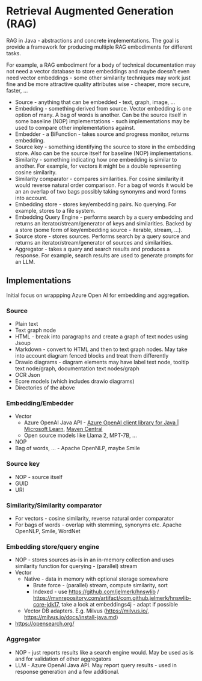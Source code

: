 # Retrieval Augmented Generation (RAG)

RAG in Java - abstractions and concrete implementations.
The goal is provide a framework for producing multiple RAG embodiments for different tasks. 

For example, a RAG embodiment for a body of technical documentation may not need a vector database to store embeddings and maybe doesn't even need vector embeddings - some other similarity techniques may work just fine and 
be more attractive quality attributes wise - cheaper, more secure, faster, ...


* Source - anything that can be embedded - text, graph, image, ...
* Embedding - something derived from source. Vector embedding is one option of many. A bag of words is another. Can be the source itself in some baseline (NOP) implementations - such implementations may be used to compare other implementations against.
* Embedder - a BiFunction - takes source and progress monitor, returns embedding.
* Source key - something identifying the source to store in the embedding store. Also can be the source itself for baseline (NOP) implementations.
* Similarity - something indicating how one embedding is similar to another. For example, for vectors it might be a double representing cosine similarity.
* Similarity comparator - compares similarities. For cosine similarity it would reverse natural order comparison. For a bag of words it would be an an overlap of two bags possibly taking synonyms and word forms into account.
* Embedding store - stores key/embedding pairs. No querying. For example, stores to a file system. 
* Embedding Query Engine - performs search by a query embedding and returns an iterator/stream/generator of keys and similarities. Backed by a store (some form of key/embedding source - iterable, stream, ...).
* Source store - stores sources. Performs search by a query source and returns an iterator/stream/generator of sources and similarities. 
* Aggregator - takes a query and search results and produces a response. For example, search results are used to generate prompts for an LLM.


## Implementations

Initial focus on wrappping Azure Open AI for embedding and aggregation.

### Source

* Plain text
* Text graph node
* HTML - break into paragraphs and create a graph of text nodes using Jsoup
* Markdown - convert to HTML and then to text graph nodes. May take into account diagram fenced blocks and treat them differently
* Drawio diagrams - diagram elements may have label text node, tooltip text node/graph, documentation text nodes/graph
* OCR Json
* Ecore models (which includes drawio diagrams)
* Directories of the above

### Embedding/Embedder

* Vector 
    * Azure OpenAI Java API - [Azure OpenAI client library for Java | Microsoft Learn](https://learn.microsoft.com/en-us/java/api/overview/azure/ai-openai-readme?view=azure-java-preview), [Maven Central](https://mvnrepository.com/artifact/com.azure/azure-ai-openai)
    * Open source models like Llama 2, MPT-7B, ...
* NOP
* Bag of words, ... - Apache OpenNLP, maybe Smile

### Source key

* NOP - source itself
* GUID
* URI

### Similarity/Similarity comparator

* For vectors - cosine similarity, reverse natural order comparator
* For bags of words - overlap with stemming, synonyms etc. Apache OpenNLP, Smile, WordNet

### Embedding store/query engine

* NOP - stores sources as-is in an in-memory collection and uses similarity function for querying - (parallel) stream
* Vector
    * Native - data in memory with optional storage somewhere
        * Brute force - (parallel) stream, compute similarity, sort
        * Indexed - use https://github.com/jelmerk/hnswlib / https://mvnrepository.com/artifact/com.github.jelmerk/hnswlib-core-jdk17, take a look at embeddings4j - adapt if possible
    * Vector DB adapters. E.g. Milvus (https://milvus.io/, https://milvus.io/docs/install-java.md)
* https://opensearch.org/

### Aggregator

* NOP - just reports results like a search engine would. May be used as is and for validation of other aggregators
* LLM - Azure OpenAI Java API. May report query results - used in response generation and a few additional.







